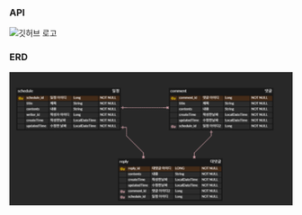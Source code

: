 ### API

![깃허브 로고](https://www.notion.so/1df7d863dc94809eb887fe6ae67cf06f)


### ERD

![깃허브 로고](https://github.com/ljh7367/todoProject/blob/main/%EC%8A%A4%ED%81%AC%EB%A6%B0%EC%83%B7%202025-05-01%20183049.png)
